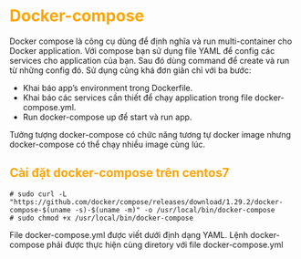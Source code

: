 <h1 style="color:orange">Docker-compose</h1>
Docker compose là công cụ dùng để định nghĩa và run multi-container cho Docker application. Với compose bạn sử dụng file YAML để config các services cho application của bạn. Sau đó dùng command để create và run từ những config đó. Sử dụng cũng khá đơn giản chỉ với ba bước:

- Khai báo app’s environment trong Dockerfile.
- Khai báo các services cần thiết để chạy application trong file docker-compose.yml.
- Run docker-compose up để start và run app.<br>

Tưởng tượng docker-compose có chức năng tương tự docker image nhưng docker-compose có thể chạy nhiều image cùng lúc.
<h2 style="color:orange">Cài đặt docker-compose trên centos7</h2>

    # sudo curl -L "https://github.com/docker/compose/releases/download/1.29.2/docker-compose-$(uname -s)-$(uname -m)" -o /usr/local/bin/docker-compose
    # sudo chmod +x /usr/local/bin/docker-compose
File docker-compose.yml được viết dưới định dạng YAML. Lệnh docker-compose phải được thực hiện cùng diretory với file docker-compose.yml

